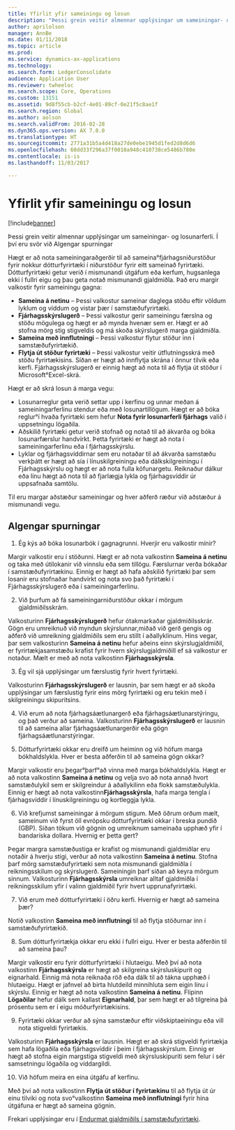 ```yaml
---
title: Yfirlit yfir sameiningu og losun
description: "Þessi grein veitir almennar upplýsingar um sameiningar- og losunarferli. Í því eru svör við Algengar spurningar"
author: aprilolson
manager: AnnBe
ms.date: 01/11/2018
ms.topic: article
ms.prod: 
ms.service: dynamics-ax-applications
ms.technology: 
ms.search.form: LedgerConsolidate
audience: Application User
ms.reviewer: twheeloc
ms.search.scope: Core, Operations
ms.custom: 13151
ms.assetid: 9d8f55cb-b2cf-4e01-89cf-0e21f5c8ae1f
ms.search.region: Global
ms.author: aolson
ms.search.validFrom: 2016-02-28
ms.dyn365.ops.version: AX 7.0.0
ms.translationtype: HT
ms.sourcegitcommit: 2771a31b5a4d418a27de0ebe1945d1fed2d8d6d6
ms.openlocfilehash: 60dd33f296a37f0010a948c410738ce5486b780e
ms.contentlocale: is-is
ms.lasthandoff: 11/03/2017

---
```


# <a name="consolidation-and-elimination-overview"></a>Yfirlit yfir sameiningu og losun

[!include[banner](../includes/banner.md)]


Þessi grein veitir almennar upplýsingar um sameiningar- og losunarferli. Í því eru svör við Algengar spurningar

Hægt er að nota sameiningaraðgerðir til að sameina°fjárhagsniðurstöður fyrir nokkur dótturfyrirtæki í niðurstöður fyrir eitt sameinað fyrirtæki. Dótturfyrirtæki getur verið í mismunandi útgáfum eða kerfum, hugsanlega ekki í fullri eigu og þau geta notað mismunandi gjaldmiðla. Það eru margir valkostir fyrir sameiningu gagna:

-   **Sameina á netinu** – Þessi valkostur sameinar daglega stöðu eftir völdum lyklum og víddum og vistar þær í samstæðufyrirtæki.
-   **Fjárhagsskýrslugerð** – Þessi valkostur gerir sameiningu færslna og stöðu mögulega og hægt er að mynda hvenær sem er. Hægt er að stofna mörg stig stigveldis og má skoða skýrslugerð marga gjaldmiðla.
-   **Sameina með innflutningi** – Þessi valkostur flytur stöður inn í samstæðufyrirtækið.
-   **Flytja út stöður fyrirtæki** – Þessi valkostur veitir útflutningsskrá með stöðu fyrirtækisins. Síðan er hægt að innflytja skrána í önnur tilvik eða kerfi. Fjárhagsskýrslugerð er einnig hægt að nota til að flytja út stöður í Microsoft°Excel-skrá.

Hægt er að skrá losun á marga vegu:

-   Losunarreglur geta verið settar upp í kerfinu og unnar meðan á sameiningarferlinu stendur eða með losunartillögum. Hægt er að bóka reglur°í hvaða fyrirtæki sem hefur **Nota fyrir losunarferli fjárhags** valið í uppsetningu lögaðila.
-   Aðskilið fyrirtæki getur verið stofnað og notað til að ákvarða og bóka losunarfærslur handvirkt. Þetta fyrirtæki er hægt að nota í sameiningarferlinu eða í fjárhagsskýrslu.
-   Lyklar og fjárhagsvíddirnar sem eru notaðar til að ákvarða samstæðu verkþátt er hægt að sía í línuskilgreiningu eða dálkskilgreiningu í Fjárhagsskýrslu og hægt er að nota fulla köfunargetu. Reiknaður dálkur eða línu hægt að nota til að fjarlægja lykla og fjárhagsvíddir úr uppsafnaða samtölu.

Til eru margar aðstæður sameiningar og hver aðferð ræður við aðstæður á mismunandi vegu.

## <a name="frequently-asked-questions"></a>Algengar spurningar
1.  Ég kýs að bóka losunarbók í gagnagrunni. Hverjir eru valkostir mínir?

Margir valkostir eru í stöðunni. Hægt er að nota valkostinn **Sameina á netinu** og taka með útilokanir við vinnslu eða sem tillögu. Færslurnar verða bókaðar í samstæðufyrirtækinu. Einnig er hægt að hafa aðskilið fyrirtæki þar sem losanir eru stofnaðar handvirkt og nota svo það fyrirtæki í Fjárhagsskýrslugerð eða í sameiningarferlinu.

2.  Við þurfum að fá sameiningarniðurstöður okkar í mörgum gjaldmiðilsskrám.

Valkosturinn **Fjárhagsskýrslugerð** hefur ótakmarkaðar gjaldmiðilsskrár. Gögn eru umreiknuð við myndun skýrslunnar,miðað við gerð gengis og aðferð við umreikning gjaldmiðils sem eru stillt í aðallyklinum. Hins vegar, þar sem valkosturinn **Sameina á netinu** hefur aðeins einn skýrslugjaldmiðil, er fyrirtækjasamstæðu krafist fyrir hvern skýrslugjaldmiðill ef sá valkostur er notaður. Mælt er með að nota valkostinn **Fjárhagsskýrsla**.

3.  Ég vil sjá upplýsingar um færslustig fyrir hvert fyrirtæki.

Valkosturinn **Fjárhagsskýrslugerð** er lausnin, þar sem hægt er að skoða upplýsingar um færslustig fyrir eins mörg fyrirtæki og eru tekin með í skilgreiningu skipuritsins.

4.  Við erum að nota fjárhagsáætlunargerð eða fjárhagsáætlunarstýringu, og það verður að sameina.
Valkosturinn **Fjárhagsskýrslugerð** er lausnin til að sameina allar fjárhagsáætlunargerðir eða gögn fjárhagsáætlunarstýringar.

5.  Dótturfyrirtæki okkar eru dreifð um heiminn og við höfum marga bókhaldslykla. Hver er besta aðferðin til að sameina gögn okkar?

Margir valkostir eru þegar°þarf°að vinna með marga bókhaldslykla. Hægt er að nota valkostinn **Sameina á netinu** og velja svo að nota annað hvort samstæðulykil sem er skilgreindur á aðallykilinn eða flokk samstæðulykla. Einnig er hægt að nota valkostinn**Fjárhagsskýrsla**, hafa marga tengla í fjárhagsvíddir í línuskilgreiningu og kortleggja lykla.

6.  Við krefjumst sameiningar á mörgum stigum. Með öðrum orðum mælt, sameinum við fyrst öll evrópsku dótturfyrirtæki okkar í breska pundið (GBP). Síðan tökum við gögnin og umreiknum sameinaða upphæð yfir í bandaríska dollara. Hvernig er þetta gert?

Þegar margra samstæðustiga er krafist og mismunandi gjaldmiðlar eru notaðir á hverju stigi, verður að nota valkostinn **Sameina á netinu**. Stofna þarf mörg samstæðufyrirtæki sem nota mismunandi gjaldmiðla í reikningsskilum og skýrslugerð. Sameiningin þarf síðan að keyra mörgum sinnum. Valkosturinn **Fjárhagsskýrsla** umreiknar alltaf gjaldmiðla í reikningsskilum yfir í valinn gjaldmiðil fyrir hvert upprunafyrirtæki.

7.  Við erum með dótturfyrirtæki í öðru kerfi. Hvernig er hægt að sameina þær?

Notið valkostinn **Sameina með innflutningi** til að flytja stöðurnar inn í samstæðufyrirtækið.

8.  Sum dótturfyrirtækja okkar eru ekki í fullri eigu. Hver er besta aðferðin til að sameina þau?

Margir valkostir eru fyrir dótturfyrirtæki í hlutaeigu. Með því að nota valkostinn **Fjárhagsskýrsla** er hægt að skilgreina skýrsluskipurit og eignarhald. Einnig má nota reiknaða röð eða dálk til að tákna upphæð í hlutaeigu. Hægt er jafnvel að birta hlutdeild minnihluta sem eigin línu í skýrslu. Einnig er hægt að nota valkostinn **Sameina á netinu**. Flipinn **Lögaðilar** hefur dálk sem kallast **Eignarhald**, þar sem hægt er að tilgreina þá prósentu sem er í eigu móðurfyrirtækisins.

9.  Fyrirtæki okkar verður að sýna samstæður eftir viðskiptaeiningu eða vill nota stigveldi fyrirtækis.

Valkosturinn **Fjárhagsskýrsla** er lausnin. Hægt er að skrá stigveldi fyrirtækja sem hafa lögaðila eða fjárhagsvíddir í þeim í fjárhagsskýrslum. Einnig er hægt að stofna eigin margstiga stigveldi með skýrsluskipuriti sem felur í sér samsetningu lögaðila og víddargildi.

10. Við höfum meira en eina útgáfu af kerfinu.

Með því að nota valkostinn **Flytja út stöður í fyrirtækinu** til að flytja út úr einu tilviki og nota svo°valkostinn **Sameina með innflutningi** fyrir hina útgáfuna er hægt að sameina gögnin.


Frekari upplýsingar eru í [Endurmat gjaldmiðils í samstæðufyrirtæki](..\general-ledger\currency-revaluation-consolidation-company.md).



